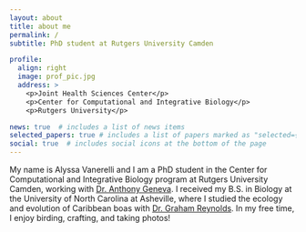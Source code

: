```yaml
---
layout: about
title: about me
permalink: /
subtitle: PhD student at Rutgers University Camden

profile:
  align: right
  image: prof_pic.jpg
  address: >
    <p>Joint Health Sciences Center</p>
    <p>Center for Computational and Integrative Biology</p>
    <p>Rutgers University</p>

news: true  # includes a list of news items
selected_papers: true # includes a list of papers marked as "selected={true}"
social: true  # includes social icons at the bottom of the page
---
```


My name is Alyssa Vanerelli and I am a PhD student in the Center for Computational and Integrative Biology program at Rutgers University Camden, working with [Dr. Anthony 
Geneva](https://genevalab.io/). I received my B.S. in Biology at the University of North Carolina at Asheville, where I studied the ecology and evolution of Caribbean boas with [Dr. Graham 
Reynolds](https://reynoldslab.wp.unca.edu/). In my free time, I enjoy birding, crafting, and taking photos! 

